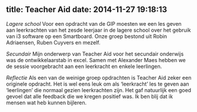 title: Teacher Aid
date: 2014-11-27 19:18:13
---
*Lagere school*
Voor een opdracht van de GIP moesten we een les geven aan leerkrachten van het zesde leerjaar in de lagere school over het gebruik van i3 software op een Smartboard. Onze groep bestond uit Robin Adriaensen, Ruben Cuyvers en mezelf.


*Secundair*
Mijn onderwerp van Teacher Aid voor het secundair onderwijs was de ontwikkelaarstab in excel. Samen met Alexander Maes hebben we de sessie voorgebracht aan een leerkracht en enkele leerlingen.


*Reflectie*
Als een van de weinige groep opdrachten is Teacher Aid zeker een originele opdracht. Het is wel eens leuk om als ‘leerkracht’ les te geven aan ‘leerlingen’ die normaal gezien leerkrachten zijn. Het gaf natuurlijk een goed gevoel dat alle feedback die we kregen positief was. Ik ben blij dat ik mensen wat heb kunnen bijleren.
